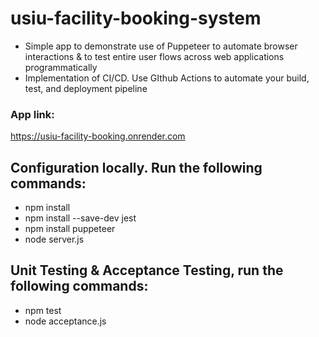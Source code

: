 # usiu-facility-booking-system
- Simple app to demonstrate use of Puppeteer to automate browser interactions & to test entire user flows across web applications programmatically
- Implementation of CI/CD. Use GIthub Actions to automate your build, test, and deployment pipeline

### App link:  
https://usiu-facility-booking.onrender.com

## Configuration locally. Run the following commands:
- npm install
- npm install --save-dev jest
- npm install puppeteer
- node server.js

## Unit Testing & Acceptance Testing, run the following commands:
- npm test
- node acceptance.js
